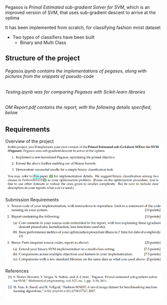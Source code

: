 Pegasos is *Primal Estimated sub-gradient Solver for SVM*, which is an improved version of SVM, that uses sub-gradient descent to arrive at the optima

It has been implemented from scratch, for classifying fashion mnist dataset

- Two types of classifiers have been built
  - Binary and Multi Class

## Structure of the project
###### Pegasos.ipynb contains the implementations of pegasos, along with pictures from the snippets of pseudo-code
###### Testing.ipynb was for comparing Pegasos with Scikit-learn libraries
###### OM Report.pdf contains the report, with the following details specified, below

## Requirements
Overview of the project
![Picture 1](1.png)

Submission Requirements
![Picture 2](2.png)

References
![Picture 3](3.png)
